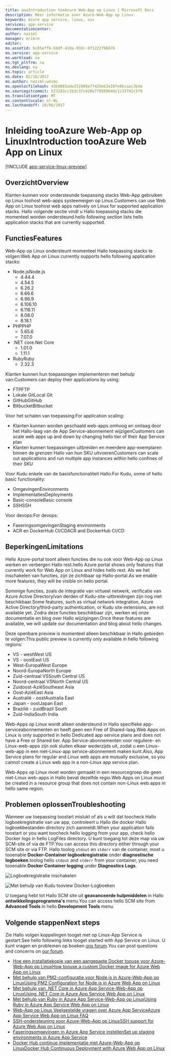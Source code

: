 ```yaml
---
title: aaaIntroduction tooAzure Web-App op Linux | Microsoft Docs
description: Meer informatie over Azure-Web-App op Linux.
keywords: Azure app service, linux, oss
services: app-service
documentationcenter: 
author: naziml
manager: erikre
editor: 
ms.assetid: bc85eff6-bbdf-410a-93dc-0f1222796676
ms.service: app-service
ms.workload: na
ms.tgt_pltfrm: na
ms.devlang: na
ms.topic: article
ms.date: 02/16/2017
ms.author: naziml;wesmc
ms.openlocfilehash: 43b9865ade251909a77429eb3e18fe0bcaac3bde
ms.sourcegitcommit: 523283cc1b3c37c428e77850964dc1c33742c5f0
ms.translationtype: MT
ms.contentlocale: nl-NL
ms.lasthandoff: 10/06/2017
---
```

# <a name="introduction-tooazure-web-app-on-linux"></a><span data-ttu-id="5c7bb-104">Inleiding tooAzure Web-App op Linux</span><span class="sxs-lookup"><span data-stu-id="5c7bb-104">Introduction tooAzure Web App on Linux</span></span>

[!INCLUDE [app-service-linux-preview](../../includes/app-service-linux-preview.md)]

## <a name="overview"></a><span data-ttu-id="5c7bb-105">Overzicht</span><span class="sxs-lookup"><span data-stu-id="5c7bb-105">Overview</span></span>
<span data-ttu-id="5c7bb-106">Klanten kunnen voor ondersteunde toepassing stacks Web-App gebruiken op Linux toohost web-apps systeemeigen op Linux.</span><span class="sxs-lookup"><span data-stu-id="5c7bb-106">Customers can use Web App on Linux toohost web apps natively on Linux for supported application stacks.</span></span> <span data-ttu-id="5c7bb-107">Hallo volgende sectie vindt u Hallo toepassing stacks die momenteel worden ondersteund.</span><span class="sxs-lookup"><span data-stu-id="5c7bb-107">hello following section lists hello application stacks that are currently supported.</span></span> 

## <a name="features"></a><span data-ttu-id="5c7bb-108">Functies</span><span class="sxs-lookup"><span data-stu-id="5c7bb-108">Features</span></span>
<span data-ttu-id="5c7bb-109">Web-App op Linux ondersteunt momenteel Hallo toepassing stacks te volgen:</span><span class="sxs-lookup"><span data-stu-id="5c7bb-109">Web App on Linux currently supports hello following application stacks:</span></span>

* <span data-ttu-id="5c7bb-110">Node.js</span><span class="sxs-lookup"><span data-stu-id="5c7bb-110">Node.js</span></span>
    * <span data-ttu-id="5c7bb-111">4.4</span><span class="sxs-lookup"><span data-stu-id="5c7bb-111">4.4</span></span>
    * <span data-ttu-id="5c7bb-112">4.5</span><span class="sxs-lookup"><span data-stu-id="5c7bb-112">4.5</span></span>
    * <span data-ttu-id="5c7bb-113">6.2</span><span class="sxs-lookup"><span data-stu-id="5c7bb-113">6.2</span></span>
    * <span data-ttu-id="5c7bb-114">6.6</span><span class="sxs-lookup"><span data-stu-id="5c7bb-114">6.6</span></span>
    * <span data-ttu-id="5c7bb-115">6.9</span><span class="sxs-lookup"><span data-stu-id="5c7bb-115">6.9</span></span>
    * <span data-ttu-id="5c7bb-116">6.10</span><span class="sxs-lookup"><span data-stu-id="5c7bb-116">6.10</span></span>
    * <span data-ttu-id="5c7bb-117">6.11</span><span class="sxs-lookup"><span data-stu-id="5c7bb-117">6.11</span></span>
    * <span data-ttu-id="5c7bb-118">8.0</span><span class="sxs-lookup"><span data-stu-id="5c7bb-118">8.0</span></span>
    * <span data-ttu-id="5c7bb-119">8.1</span><span class="sxs-lookup"><span data-stu-id="5c7bb-119">8.1</span></span>
* <span data-ttu-id="5c7bb-120">PHP</span><span class="sxs-lookup"><span data-stu-id="5c7bb-120">PHP</span></span>
    * <span data-ttu-id="5c7bb-121">5.6</span><span class="sxs-lookup"><span data-stu-id="5c7bb-121">5.6</span></span>
    * <span data-ttu-id="5c7bb-122">7.0</span><span class="sxs-lookup"><span data-stu-id="5c7bb-122">7.0</span></span>
* <span data-ttu-id="5c7bb-123">.NET core</span><span class="sxs-lookup"><span data-stu-id="5c7bb-123">.Net Core</span></span>
    * <span data-ttu-id="5c7bb-124">1.0</span><span class="sxs-lookup"><span data-stu-id="5c7bb-124">1.0</span></span>
    * <span data-ttu-id="5c7bb-125">1.1</span><span class="sxs-lookup"><span data-stu-id="5c7bb-125">1.1</span></span>
* <span data-ttu-id="5c7bb-126">Ruby</span><span class="sxs-lookup"><span data-stu-id="5c7bb-126">Ruby</span></span>
    * <span data-ttu-id="5c7bb-127">2.3</span><span class="sxs-lookup"><span data-stu-id="5c7bb-127">2.3</span></span>

<span data-ttu-id="5c7bb-128">Klanten kunnen hun toepassingen implementeren met behulp van:</span><span class="sxs-lookup"><span data-stu-id="5c7bb-128">Customers can deploy their applications by using:</span></span>

* <span data-ttu-id="5c7bb-129">FTP</span><span class="sxs-lookup"><span data-stu-id="5c7bb-129">FTP</span></span>
* <span data-ttu-id="5c7bb-130">Lokale Git</span><span class="sxs-lookup"><span data-stu-id="5c7bb-130">Local Git</span></span>
* <span data-ttu-id="5c7bb-131">GitHub</span><span class="sxs-lookup"><span data-stu-id="5c7bb-131">GitHub</span></span>
* <span data-ttu-id="5c7bb-132">Bitbucket</span><span class="sxs-lookup"><span data-stu-id="5c7bb-132">Bitbucket</span></span>

<span data-ttu-id="5c7bb-133">Voor het schalen van toepassing:</span><span class="sxs-lookup"><span data-stu-id="5c7bb-133">For application scaling:</span></span>

* <span data-ttu-id="5c7bb-134">Klanten kunnen worden geschaald web-apps omhoog en omlaag door het Hallo-laag van de App Service-abonnement wijzigen</span><span class="sxs-lookup"><span data-stu-id="5c7bb-134">Customers can scale web apps up and down by changing hello tier of their App Service plan</span></span>
* <span data-ttu-id="5c7bb-135">Klanten kunnen toepassingen uitbreiden en meerdere app-exemplaren binnen de grenzen Hallo van hun SKU uitvoeren</span><span class="sxs-lookup"><span data-stu-id="5c7bb-135">Customers can scale out applications and run multiple app instances within hello confines of their SKU</span></span>

<span data-ttu-id="5c7bb-136">Voor Kudu enkele van de basisfunctionaliteit Hallo:</span><span class="sxs-lookup"><span data-stu-id="5c7bb-136">For Kudu, some of hello basic functionality:</span></span>

* <span data-ttu-id="5c7bb-137">Omgevingen</span><span class="sxs-lookup"><span data-stu-id="5c7bb-137">Environments</span></span>
* <span data-ttu-id="5c7bb-138">Implementaties</span><span class="sxs-lookup"><span data-stu-id="5c7bb-138">Deployments</span></span>
* <span data-ttu-id="5c7bb-139">Basic-console</span><span class="sxs-lookup"><span data-stu-id="5c7bb-139">Basic console</span></span>
* <span data-ttu-id="5c7bb-140">SSH</span><span class="sxs-lookup"><span data-stu-id="5c7bb-140">SSH</span></span>

<span data-ttu-id="5c7bb-141">Voor devops:</span><span class="sxs-lookup"><span data-stu-id="5c7bb-141">For devops:</span></span>

* <span data-ttu-id="5c7bb-142">Faseringsomgevingen</span><span class="sxs-lookup"><span data-stu-id="5c7bb-142">Staging environments</span></span>
* <span data-ttu-id="5c7bb-143">ACR en DockerHub CI/CD</span><span class="sxs-lookup"><span data-stu-id="5c7bb-143">ACR and DockerHub CI/CD</span></span>

## <a name="limitations"></a><span data-ttu-id="5c7bb-144">Beperkingen</span><span class="sxs-lookup"><span data-stu-id="5c7bb-144">Limitations</span></span>
<span data-ttu-id="5c7bb-145">Hello Azure-portal toont alleen functies die nu ook voor Web-App op Linux werken en verbergen Hallo rest.</span><span class="sxs-lookup"><span data-stu-id="5c7bb-145">hello Azure portal shows only features that currently work for Web App on Linux and hides hello rest.</span></span> <span data-ttu-id="5c7bb-146">Als we het inschakelen van functies, zijn ze zichtbaar op Hallo-portal.</span><span class="sxs-lookup"><span data-stu-id="5c7bb-146">As we enable more features, they will be visible on hello portal.</span></span>

<span data-ttu-id="5c7bb-147">Sommige functies, zoals de integratie van virtueel netwerk, verificatie van Azure Active Directory/van derden of Kudu-site-uitbreidingen zijn nog niet beschikbaar.</span><span class="sxs-lookup"><span data-stu-id="5c7bb-147">Some features, such as virtual network integration, Azure Active Directory/third-party authentication, or Kudu site extensions, are not available yet.</span></span> <span data-ttu-id="5c7bb-148">Zodra deze functies beschikbaar zijn, werken wij onze documentatie en blog over Hallo wijzigingen.</span><span class="sxs-lookup"><span data-stu-id="5c7bb-148">Once these features are available, we will update our documentation and blog about hello changes.</span></span>

<span data-ttu-id="5c7bb-149">Deze openbare preview is momenteel alleen beschikbaar in Hallo gebieden te volgen:</span><span class="sxs-lookup"><span data-stu-id="5c7bb-149">This public preview is currently only available in hello following regions:</span></span>

* <span data-ttu-id="5c7bb-150">VS - west</span><span class="sxs-lookup"><span data-stu-id="5c7bb-150">West US</span></span>
* <span data-ttu-id="5c7bb-151">VS - oost</span><span class="sxs-lookup"><span data-stu-id="5c7bb-151">East US</span></span>
* <span data-ttu-id="5c7bb-152">West-Europa</span><span class="sxs-lookup"><span data-stu-id="5c7bb-152">West Europe</span></span>
* <span data-ttu-id="5c7bb-153">Noord-Europa</span><span class="sxs-lookup"><span data-stu-id="5c7bb-153">North Europe</span></span>
* <span data-ttu-id="5c7bb-154">Zuid-centraal VS</span><span class="sxs-lookup"><span data-stu-id="5c7bb-154">South Central US</span></span>
* <span data-ttu-id="5c7bb-155">Noord-centraal VS</span><span class="sxs-lookup"><span data-stu-id="5c7bb-155">North Central US</span></span>
* <span data-ttu-id="5c7bb-156">Zuidoost-Azië</span><span class="sxs-lookup"><span data-stu-id="5c7bb-156">Southeast Asia</span></span>
* <span data-ttu-id="5c7bb-157">Oost-Azië</span><span class="sxs-lookup"><span data-stu-id="5c7bb-157">East Asia</span></span>
* <span data-ttu-id="5c7bb-158">Australië - oost</span><span class="sxs-lookup"><span data-stu-id="5c7bb-158">Australia East</span></span>
* <span data-ttu-id="5c7bb-159">Japan - oost</span><span class="sxs-lookup"><span data-stu-id="5c7bb-159">Japan East</span></span>
* <span data-ttu-id="5c7bb-160">Brazilië - zuid</span><span class="sxs-lookup"><span data-stu-id="5c7bb-160">Brazil South</span></span>
* <span data-ttu-id="5c7bb-161">Zuid-India</span><span class="sxs-lookup"><span data-stu-id="5c7bb-161">South India</span></span>

<span data-ttu-id="5c7bb-162">Web-Apps op Linux wordt alleen ondersteund in Hallo specifieke app-serviceabonnementen en heeft geen een Free of Shared-laag.</span><span class="sxs-lookup"><span data-stu-id="5c7bb-162">Web Apps on Linux is only supported in hello Dedicated app service plans and does not have a Free or Shared tier.</span></span> <span data-ttu-id="5c7bb-163">App Service-abonnementen voor reguliere- en Linux-web-apps zijn ook sluiten elkaar wederzijds uit, zodat u een Linux-web-app in een niet-Linux-app service-abonnement maken kunt.</span><span class="sxs-lookup"><span data-stu-id="5c7bb-163">Also, App Service plans for regular and Linux web apps are mutually exclusive, so you cannot create a Linux web app in a non-Linux app service plan.</span></span>

<span data-ttu-id="5c7bb-164">Web-Apps op Linux moet worden gemaakt in een resourcegroep die geen niet-Linux web-apps in Hallo bevat dezelfde regio.</span><span class="sxs-lookup"><span data-stu-id="5c7bb-164">Web Apps on Linux must be created in a resource group that does not contain non-Linux web apps in hello same region.</span></span>

## <a name="troubleshooting"></a><span data-ttu-id="5c7bb-165">Problemen oplossen</span><span class="sxs-lookup"><span data-stu-id="5c7bb-165">Troubleshooting</span></span> ##

<span data-ttu-id="5c7bb-166">Wanneer uw toepassing toostart mislukt of als u wilt dat toocheck Hallo logboekregistratie van uw app, controleert u Hallo die docker Hallo logboekbestanden directory zich aanmeldt.</span><span class="sxs-lookup"><span data-stu-id="5c7bb-166">When your application fails toostart or you want toocheck hello logging from your app, check hello Docker logs in hello LogFiles directory.</span></span> <span data-ttu-id="5c7bb-167">U kunt toegang tot deze map via uw SCM-site of via de FTP.</span><span class="sxs-lookup"><span data-stu-id="5c7bb-167">You can access this directory either through your SCM site or via FTP.</span></span>
<span data-ttu-id="5c7bb-168">Hallo toolog `stdout` en `stderr` van de container, moet u tooenable **Docker-Container logboekregistratie** onder **diagnostische logboeken**.</span><span class="sxs-lookup"><span data-stu-id="5c7bb-168">toolog hello `stdout` and `stderr` from your container, you need tooenable **Docker Container logging** under **Diagnostics Logs**.</span></span>

![Logboekregistratie inschakelen][2]

![Met behulp van Kudu tooview Docker-Logboeken][1]

<span data-ttu-id="5c7bb-171">U toegang hebt tot Hallo SCM site uit **geavanceerde hulpmiddelen** in Hallo **ontwikkelingsprogramma's** menu.</span><span class="sxs-lookup"><span data-stu-id="5c7bb-171">You can access hello SCM site from **Advanced Tools** in hello **Development Tools** menu.</span></span>

## <a name="next-steps"></a><span data-ttu-id="5c7bb-172">Volgende stappen</span><span class="sxs-lookup"><span data-stu-id="5c7bb-172">Next steps</span></span>
<span data-ttu-id="5c7bb-173">Zie Hallo volgen koppelingen tooget met op Linux-App Service is gestart.</span><span class="sxs-lookup"><span data-stu-id="5c7bb-173">See hello following links tooget started with App Service on Linux.</span></span> <span data-ttu-id="5c7bb-174">U kunt vragen en problemen op boeken [ons forum](https://social.msdn.microsoft.com/forums/azure/home?forum=windowsazurewebsitespreview).</span><span class="sxs-lookup"><span data-stu-id="5c7bb-174">You can post questions and concerns on [our forum](https://social.msdn.microsoft.com/forums/azure/home?forum=windowsazurewebsitespreview).</span></span>

* [<span data-ttu-id="5c7bb-175">Hoe een installatiekopie van een aangepaste Docker toouse voor Azure-Web-App op Linux</span><span class="sxs-lookup"><span data-stu-id="5c7bb-175">How toouse a custom Docker image for Azure Web App on Linux</span></span>](app-service-linux-using-custom-docker-image.md)
* [<span data-ttu-id="5c7bb-176">Met behulp van PM2-configuratie voor Node.js in Azure-Web-App op Linux</span><span class="sxs-lookup"><span data-stu-id="5c7bb-176">Using PM2 Configuration for Node.js in Azure Web App on Linux</span></span>](app-service-linux-using-nodejs-pm2.md)
* [<span data-ttu-id="5c7bb-177">Met behulp van .NET Core in Azure App Service-Web-App op Linux</span><span class="sxs-lookup"><span data-stu-id="5c7bb-177">Using .NET Core in Azure App Service Web App on Linux</span></span>](app-service-linux-using-dotnetcore.md)
* [<span data-ttu-id="5c7bb-178">Met behulp van Ruby in Azure App Service-Web-App op Linux</span><span class="sxs-lookup"><span data-stu-id="5c7bb-178">Using Ruby in Azure App Service Web App on Linux</span></span>](app-service-linux-ruby-get-started.md)
* [<span data-ttu-id="5c7bb-179">Web-App op Linux Veelgestelde vragen over Azure App Service</span><span class="sxs-lookup"><span data-stu-id="5c7bb-179">Azure App Service Web App on Linux FAQ</span></span>](app-service-linux-faq.md)
* [<span data-ttu-id="5c7bb-180">SSH-ondersteuning voor Azure-Web-App op Linux</span><span class="sxs-lookup"><span data-stu-id="5c7bb-180">SSH support for Azure Web App on Linux</span></span>](./app-service-linux-ssh-support.md)
* [<span data-ttu-id="5c7bb-181">Faseringsomgevingen in Azure App Service instellen</span><span class="sxs-lookup"><span data-stu-id="5c7bb-181">Set up staging environments in Azure App Service</span></span>](./web-sites-staged-publishing.md)
* [<span data-ttu-id="5c7bb-182">Docker Hub continue implementatie met Azure-Web-App op Linux</span><span class="sxs-lookup"><span data-stu-id="5c7bb-182">Docker Hub Continuous Deployment with Azure Web App on Linux</span></span>](./app-service-linux-ci-cd.md)

<!--Image references-->
[1]: ./media/app-service-linux-intro/kudu-docker-logs.png
[2]: ./media/app-service-linux-intro/logging.png
